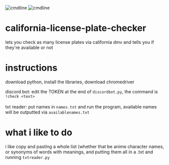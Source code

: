 ![cmdline](https://www.dmv.ca.gov/portal/wp-content/themes/dmv/assets/images/logo-ca-gov.svg) ![cmdline](https://www.dmv.ca.gov/portal/wp-content/themes/dmv/assets/images/logo-ca-dmv-white.svg)

# california-license-plate-checker
lets you check as many license plates via california dmv and tells you if they're available or not

# instructions
download python, install the libraries, download chromedriver 

discord bot: edit the TOKEN at the end of `discordbot.py`, the command is `!check <text>`
<br><br>txt reader: put names in `names.txt` and run the program, available names will be outputted via `availablenames.txt`

# what i like to do 
i like copy and pasting a whole list (whether that be anime character names, or synonyms of words with meanings, and putting them all in a .txt and running `txtreader.py`
